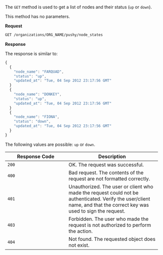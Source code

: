 The `GET` method is used to get a list of nodes and their status (`up`
or `down`).

This method has no parameters.

**Request**

```xml
GET /organizations/ORG_NAME/pushy/node_states
```

**Response**

The response is similar to:

```javascript
{
  {
    "node_name": "FARQUAD",
    "status": "up",
    "updated_at": "Tue, 04 Sep 2012 23:17:56 GMT"
  }
  {
    "node_name": "DONKEY",
    "status": "up",
    "updated_at": "Tue, 04 Sep 2012 23:17:56 GMT"
  }
  {
    "node_name": "FIONA",
    "status": "down",
    "updated_at": "Tue, 04 Sep 2012 23:17:56 GMT"
  }
}
```

The following values are possible: `up` or `down`.

<table>
<colgroup>
<col style="width: 40%" />
<col style="width: 60%" />
</colgroup>
<thead>
<tr class="header">
<th>Response Code</th>
<th>Description</th>
</tr>
</thead>
<tbody>
<tr class="odd">
<td><code>200</code></td>
<td>OK. The request was successful.</td>
</tr>
<tr class="even">
<td><code>400</code></td>
<td>Bad request. The contents of the request are not formatted correctly.</td>
</tr>
<tr class="odd">
<td><code>401</code></td>
<td>Unauthorized. The user or client who made the request could not be authenticated. Verify the user/client name, and that the correct key was used to sign the request.</td>
</tr>
<tr class="even">
<td><code>403</code></td>
<td>Forbidden. The user who made the request is not authorized to perform the action.</td>
</tr>
<tr class="odd">
<td><code>404</code></td>
<td>Not found. The requested object does not exist.</td>
</tr>
</tbody>
</table>

